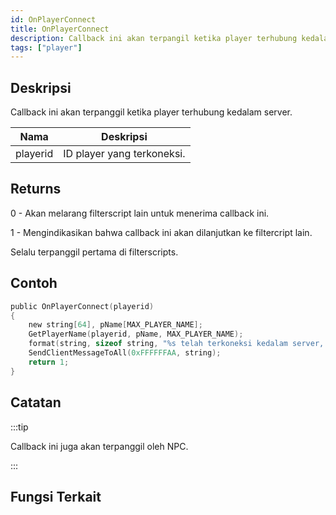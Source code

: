 ```yaml
---
id: OnPlayerConnect
title: OnPlayerConnect
description: Callback ini akan terpangil ketika player terhubung kedalam server.
tags: ["player"]
---
```


## Deskripsi

Callback ini akan terpanggil ketika player terhubung kedalam server.

| Nama     | Deskripsi                          |
| -------- | ------------------------------------ |
| playerid | ID player yang terkoneksi. |

## Returns

0 - Akan melarang filterscript lain untuk menerima callback ini.

1 - Mengindikasikan bahwa callback ini akan dilanjutkan ke filtercript lain.

Selalu terpanggil pertama di filterscripts.

## Contoh

```c
public OnPlayerConnect(playerid)
{
    new string[64], pName[MAX_PLAYER_NAME];
    GetPlayerName(playerid, pName, MAX_PLAYER_NAME);
    format(string, sizeof string, "%s telah terkoneksi kedalam server, selamat datang!", pName);
    SendClientMessageToAll(0xFFFFFFAA, string);
    return 1;
}
```

## Catatan

:::tip

Callback ini juga akan terpanggil oleh NPC.

:::

## Fungsi Terkait
